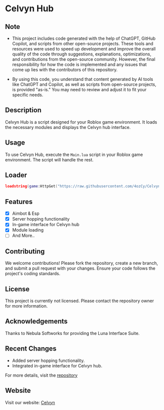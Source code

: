 # Celvyn Hub

## Note
- This project includes code generated with the help of ChatGPT, GitHub Copilot, and scripts from other open-source projects. These tools and resources were used to speed up development and improve the overall quality of the code through suggestions, explanations, optimizations, and contributions from the open-source community. However, the final responsibility for how the code is implemented and any issues that come up lies with the contributors of this repository.

- By using this code, you understand that content generated by AI tools like ChatGPT and Copilot, as well as scripts from open-source projects, is provided "as-is." You may need to review and adjust it to fit your specific needs.

## Description
Celvyn Hub is a script designed for your Roblox game environment. It loads the necessary modules and displays the Celvyn hub interface.

## Usage
To use Celvyn Hub, execute the `Main.lua` script in your Roblox game environment. The script will handle the rest.

## Loader
```lua
loadstring(game:HttpGet("https://raw.githubusercontent.com/4ozCy/Celvyn/refs/heads/main/Main.lua"))()
```

## Features 
- [x] Aimbot & Esp
- [x] Server hopping functionality
- [x] In-game interface for Celvyn hub
- [x] Module loading
- [ ] And More..

## Contributing
We welcome contributions! Please fork the repository, create a new branch, and submit a pull request with your changes. Ensure your code follows the project's coding standards.

## License
This project is currently not licensed. Please contact the repository owner for more information.

## Acknowledgements
Thanks to Nebula Softworks for providing the Luna Interface Suite.

## Recent Changes
- Added server hopping functionality.
- Integrated in-game interface for Celvyn hub.

For more details, visit the [repository](https://github.com/4ozCy/Celvyn/blob/main/Main.lua)

## Website
Visit our website: [Celvyn](https://celvyn.netlify.app/)
